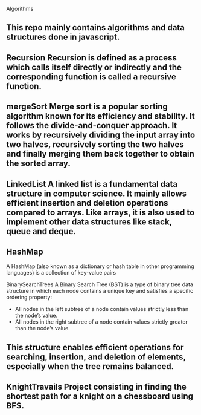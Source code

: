 Algorithms

This repo mainly contains algorithms and data structures done in javascript.
---

Recursion
Recursion is defined as a process which calls itself directly or indirectly and the corresponding function is called a recursive function.
---

mergeSort
Merge sort is a popular sorting algorithm known for its efficiency and stability. It follows the divide-and-conquer approach. It works by recursively dividing the input array into two halves, recursively sorting the two halves and finally merging them back together to obtain the sorted array. 
---

LinkedList
A linked list is a fundamental data structure in computer science. It mainly allows efficient insertion and deletion operations compared to arrays. Like arrays, it is also used to implement other data structures like stack, queue and deque. 
---

HashMap
---
A HashMap (also known as a dictionary or hash table in other programming languages) is a collection of key-value pairs 

BinarySearchTrees
A Binary Search Tree (BST) is a type of binary tree data structure in which each node contains a unique key and satisfies a specific ordering property:

  - All nodes in the left subtree of a node contain values strictly less than the node’s value.
  - All nodes in the right subtree of a node contain values strictly greater than the node’s value.

This structure enables efficient operations for searching, insertion, and deletion of elements, especially when the tree remains balanced.
---

KnightTravails
Project consisting in finding the shortest path for a knight on a chessboard using BFS.
---

